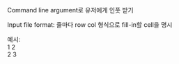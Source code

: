 Command line argument로 유저에게 인풋 받기

Input file format:
줄마다 row col 형식으로 fill-in할 cell을 명시

예시: \
1 2 \
2 3
